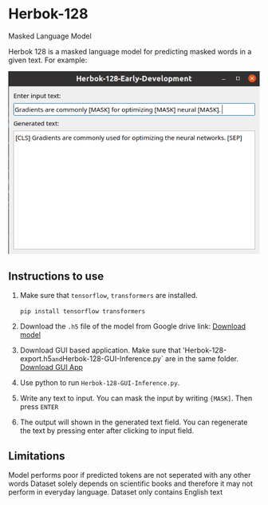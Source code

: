# Herbok-128
Masked Language Model

Herbok 128 is a masked language model for predicting masked words in a given text. For example:

![Masked Token Prediction](https://github.com/alihakimtaskiran/Herbok-128/raw/main/herbok-128-screenshot.png)


## Instructions to use
1. Make sure that `tensorflow`, `transformers` are installed.

    ```pip install tensorflow transformers```
    
2. Download the `.h5` file of the model from Google drive link:
[Download model](https://drive.google.com/file/d/1fn0H_ApTLiBCUX8I6hFq1MeR0T05CJfo/view?usp=sharing)
3. Download GUI based application. Make sure that 'Herbok-128-export.h5` and `Herbok-128-GUI-Inference.py` are in the same folder.
[Download GUI App](https://github.com/alihakimtaskiran/Herbok-128/raw/main/Herbok-128-GUI-Inference.py)
4. Use python to run `Herbok-128-GUI-Inference.py`.
5. Write any text to input. You can mask the input by writing `{MASK]`. Then press `ENTER`
6. The output will shown in the generated text field. You can regenerate the text by pressing enter after clicking to input field.

## Limitations
Model performs poor if predicted tokens are not seperated with any other words
Dataset solely depends on scientific books and therefore it may not perform in everyday language.
Dataset only contains English text
